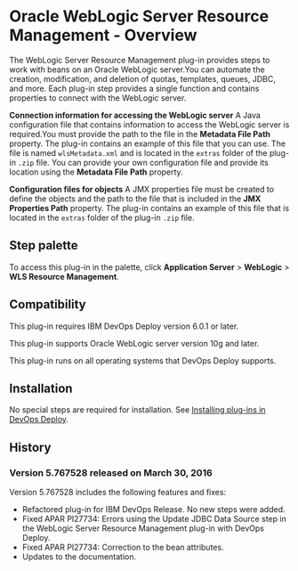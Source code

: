 
# Oracle WebLogic Server Resource Management - Overview

The WebLogic Server Resource Management plug-in provides steps to work with beans on an Oracle WebLogic server.You can automate the creation, modification, and deletion of quotas, templates, queues, JDBC, and more. Each plug-in step provides a single function and contains properties to connect with the WebLogic server.

**Connection information for accessing the WebLogic server** A Java configuration file that contains information to access the WebLogic server is required.You must provide the path to the file in the **Metadata File Path** property. The plug-in contains an example of this file that you can use. The file is named `wlsMetadata.xml` and is located in the `extras` folder of the plug-in `.zip` file. You can provide your own configuration file and provide its location using the **Metadata File Path** property.

**Configuration files for objects** A JMX properties file must be created to define the objects and the path to the file that is included in the **JMX Properties Path** property. The plug-in contains an example of this file that is located in the `extras` folder of the plug-in `.zip` file.


## Step palette

To access this plug-in in the palette, click **Application Server** > **WebLogic** > **WLS Resource Management**.

## Compatibility

This plug-in requires IBM DevOps Deploy version 6.0.1 or later.

This plug-in supports Oracle WebLogic server version 10g and later.

This plug-in runs on all operating systems that DevOps Deploy supports.

## Installation

No special steps are required for installation. See [Installing plug-ins in DevOps Deploy](https://community.ibm.com/community/user/wasdevops/blogs/laurel-dickson-bull1/2022/06/13/install-plugins "Installing plug-ins in DevOps Deploy").

## History

### Version 5.767528 released on March 30, 2016

Version 5.767528 includes the following features and fixes:

* Refactored plug-in for IBM DevOps Release. No new steps were added.
* Fixed APAR PI27734: Errors using the Update JDBC Data Source step in the WebLogic Server Resource Management plug-in with DevOps Deploy.
* Fixed APAR PI27734: Correction to the bean attributes.
* Updates to the documentation.

